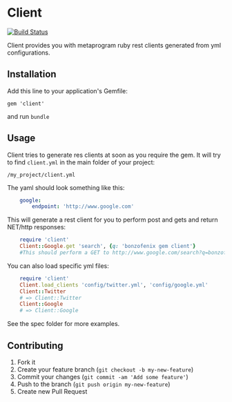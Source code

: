 # Client
[![Build Status](https://travis-ci.org/bonzofenix/client.png)](https://travis-ci.org/bonzofenix/client)

Client provides you with metaprogram ruby rest clients generated from yml configurations.

## Installation

Add this line to your application's Gemfile:

    gem 'client'
    
and run `bundle`

## Usage
Client tries to generate res clients at soon as you require the gem.
It will try to find `client.yml` in the main folder of your project:

    /my_project/client.yml
    
The yaml should look something like this:

```yml
    google:
        endpoint: 'http://www.google.com'
```

This will generate a rest client for you to perform post and gets and return NET/http responses:

```ruby
    require 'client'
    Client::Google.get 'search', {q: 'bonzofenix gem client'}
    #This should perform a GET to http://www.google.com/search?q=bonzofenix+gem+client
```

You can also load specific yml files:

```ruby
    require 'client'
    Client.load_clients 'config/twitter.yml', 'config/google.yml'
    Client::Twitter
    # => Client::Twitter
    Client::Google
    # => Client::Google
```

See the spec folder for more examples.

## Contributing

1. Fork it
2. Create your feature branch (`git checkout -b my-new-feature`)
3. Commit your changes (`git commit -am 'Add some feature'`)
4. Push to the branch (`git push origin my-new-feature`)
5. Create new Pull Request
